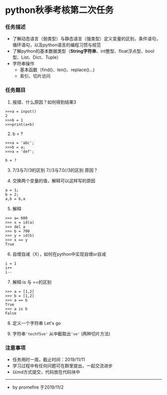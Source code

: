 # python秋季考核第二次任务

### 任务描述

* 了解动态语言（弱类型）与静态语言（强类型）定义变量的区别，条件语句，循环语句，以及python语言的编程习惯与规范
* 了解python的基本数据类型（**String字符串**、int整型、float浮点型、bool型、List、Dict、Tuple）
* 字符串操作
  * 基本函数（find()、len()、replace()...)
  * 索引、切片访问

### 任务题目

1. 报错、什么原因？如何得到结果3

```
>>>a = input()
2
>>>b = 1
>>>print(a+b)
```

2. b = ?

```
>>>a = 'abc';
>>>b = a;
>>>a = 'def';

b = ?
```

3. 7/3与7//3的区别	7//3与7.0//3的区别 原因？ 


4. 交换两个变量的值，解释可以这样写的原因

```
a = 1;
b = 2;
a,b = b,a
```

5. 解释

```
>>> a= 600
>>> x = id(a)
>>> del a
>>> b = 700
>>> y = id(b)
>>> x == y
True
```

6. 自增自减（X），如何在python中实现自增or自减

```
i = 1
i++
i--
```

7. 解释:is 与 ==的区别

```
>>> a = [1,2]
>>> b = [1,2]
>>> a == b
True
>>> a is b
False
```

8. 定义一个字符串  Let's go

9. 字符串`'techf5ve'` 从中截取出`'ve'` (两种切片方法) 

### 注意事项

* 任务用时一周，截止时间：2019/11/11
* 学习过程中有任何问题可在群里提出，一起交流进步
* 以md方式提交，代码放在代码块中

---
+ by promefire 于2019/11/2
